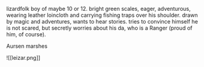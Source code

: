  lizardfolk boy of maybe 10 or 12. bright green scales, eager, adventurous, wearing leather loincloth and carrying fishing traps over his shoulder. drawn by magic and adventures, wants to hear stories. tries to convince himself he is not scared, but secretly worries about his da, who is a Ranger (proud of him, of course). 

Aursen marshes

![[leizar.png]]
